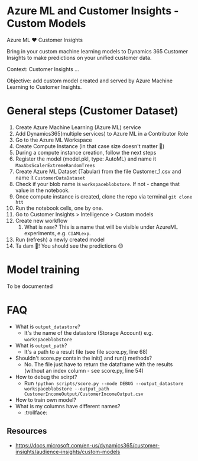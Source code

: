 # Azure ML and Customer Insights - Custom Models
Azure ML :hearts: Customer Insights

Bring in your custom machine learning models to Dynamics 365 Customer Insights to make predictions on your unified customer data.

Context: Customer Insights ...

Objective: add custom model created and served by Azure Machine Learning to Customer Insights.

# General steps (Customer Dataset)
1. Create Azure Machine Learning (Azure ML) service
2. Add Dynamics365(multiple services) to Azure ML in a Contributor Role
3. Go to the Azure ML Workspace
4. Create Compute Instance (in that case size doesn't matter :cactus:)
5. During a compute instance creation, follow the next steps
6. Register the model (model.pkl, type: AutoML) and name it `MaxAbsScalerExtremeRandomTrees`
7. Create Azure ML Dataset (Tabular) from the file Customer_1.csv and name it `CustomerDataDataset`
8. Check if your blob name is `workspaceblobstore`. If not - change that value in the notebook.
9. Once compute instance is created, clone the repo via terminal `git clone htt`
10. Run the notebook cells, one by one.
11. Go to Customer Insights > Intelligence > Custom models
12. Create new workflow 
    1. What is `name`? This is a name that will be visible under AzureML experiments, e.g. `CIAMLexp`.
13. Run (refresh) a newly created model
14. Ta dam :tada:! You should see the predictions :blush:


# Model training
To be documented

# FAQ
- What is `output_datastore`?
  - It's the name of the datastore (Storage Account) e.g. `workspaceblobstore`
- What is `output_path`?
  - It's a path to a result file (see file score.py, line 68)
- Shouldn't score.py contain the init() and run() methods? 
  - No. The file just have to return the dataframe with the results (without an index column - see score.py, line 54) 
- How to debug the scirpt?
  - Run `!python scripts/score.py --mode DEBUG --output_datastore workspaceblobstore --output_path CustomerIncomeOutput/CustomerIncomeOutput.csv`
- How to train own model?
- What is my columns have different names?
  - :trollface:

## Resources
- https://docs.microsoft.com/en-us/dynamics365/customer-insights/audience-insights/custom-models
